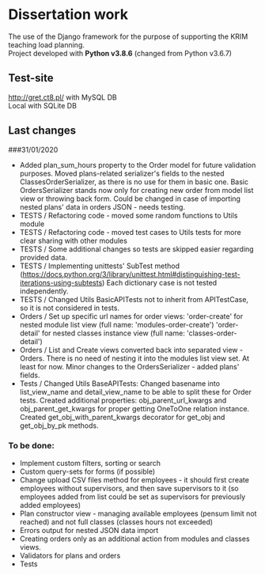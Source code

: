 # Dissertation work

The use of the Django framework for the purpose of supporting the KRIM teaching load planning.\
Project developed with **Python v3.8.6** (changed from Python v3.6.7)

## Test-site

http://gret.ct8.pl/ with MySQL DB\
Local with SQLite DB

## Last changes
###31/01/2020

- Added plan_sum_hours property to the Order model for future validation purposes.
  Moved plans-related serializer's fields to the nested ClassesOrderSerializer, as there is no use for them in basic one.
  Basic OrdersSerializer stands now only for creating new order from model list view or throwing back form.
  Could be changed in case of importing nested plans' data in orders JSON - needs testing.
- TESTS / Refactoring code - moved some random functions to Utils module
- TESTS / Refactoring code - moved test cases to Utils tests for more clear sharing with other modules
- TESTS / Some additional changes so tests are skipped easier regarding provided data.
- TESTS / Implementing unittests' SubTest method (https://docs.python.org/3/library/unittest.html#distinguishing-test-iterations-using-subtests)
  Each dictionary case is not tested independently.
- TESTS / Changed Utils BasicAPITests not to inherit from APITestCase, so it is not considered in tests.
- Orders / Set up specific url names for order views: 
  'order-create' for nested module list view (full name: 'modules-order-create')
  'order-detail' for nested classes instance view (full name: 'classes-order-detail')
- Orders / List and Create views converted back into separated view - Orders.
  There is no need of nesting it into the modules list view set. At least for now.
  Minor changes to the OrdersSerializer - added plans' fields.
- Tests / Changed Utils BaseAPITests:
  Changed basename into list_view_name and detail_view_name to be able to split these for Order tests.
  Created additional properties: obj_parent_url_kwargs and obj_parent_get_kwargs for proper getting OneToOne relation instance.
  Created get_obj_with_parent_kwargs decorator for get_obj and get_obj_by_pk methods.

### To be done:

- Implement custom filters, sorting or search
- Custom query-sets for forms (if possible)
- Change upload CSV files method for employees - it should first create employees without supervisors, and then save 
  supervisors to it (so employees added from list could be set as supervisors for previously added employees)
- Plan constructor view - managing available employees (pensum limit not reached) and not full classes 
  (classes hours not exceeded)
- Errors output for nested JSON data import
- Creating orders only as an additional action from modules and classes views.
- Validators for plans and orders
- Tests
